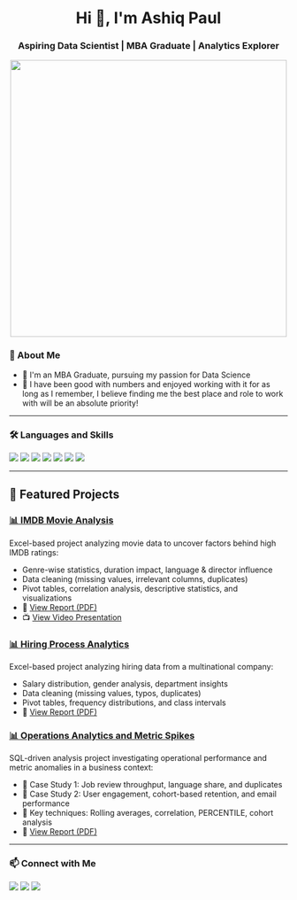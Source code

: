 <!-- Profile Header -->
<h1 align="center">Hi 👋, I'm Ashiq Paul</h1>
<h3 align="center">Aspiring Data Scientist | MBA Graduate | Analytics Explorer</h3>

<!-- Banner or GIF -->
<p align="center">
  <img src="https://media.giphy.com/media/qgQUggAC3Pfv687qPC/giphy.gif" width="500"/>
</p>

<!-- About Me -->
### 🧠 About Me

- 🔭 I'm an MBA Graduate, pursuing my passion for Data Science
- 🌱 I have been good with numbers and enjoyed working with it for as long as I 
      remember, I believe finding me the best place and role to work with will be an 
      absolute priority!
<!-- - 👯 -->

---

### 🛠️ Languages and Skills

<p align="left">
  <img src="https://img.shields.io/badge/Python-3776AB?style=for-the-badge&logo=python&logoColor=white"/>
  <img src="https://img.shields.io/badge/Pandas-150458?style=for-the-badge&logo=pandas&logoColor=white"/>
  <img src="https://img.shields.io/badge/Numpy-013243?style=for-the-badge&logo=numpy&logoColor=white"/>
  <img src="https://img.shields.io/badge/R-276DC3?style=for-the-badge&logo=r&logoColor=white"/>
  <img src="https://img.shields.io/badge/MySQL-4479A1?style=for-the-badge&logo=mysql&logoColor=white"/>
  <img src="https://img.shields.io/badge/SQLite-07405E?style=for-the-badge&logo=sqlite&logoColor=white"/>
  <!--<img src="https://img.shields.io/badge/BigQuery-4285F4?style=for-the-badge&logo=googlecloud&logoColor=white"/>-->
  <img src="https://img.shields.io/badge/Tableau-E97627?style=for-the-badge&logo=tableau&logoColor=white"/>
  <!--<img src="https://img.shields.io/badge/Power BI-F2C811?style=for-the-badge&logo=powerbi&logoColor=black"/>-->
</p>

---

## 🚀 Featured Projects

### [📊 IMDB Movie Analysis](https://github.com/HARMFULGRUB/IMDB-Movie-Analysis)
Excel-based project analyzing movie data to uncover factors behind high IMDB ratings:
- Genre-wise statistics, duration impact, language & director influence
- Data cleaning (missing values, irrelevant columns, duplicates)
- Pivot tables, correlation analysis, descriptive statistics, and visualizations
- 📄 [View Report (PDF)](https://github.com/HARMFULGRUB/IMDB-Movie-Analysis/blob/main/IMDB_Movie_Analysis.pdf)
- 📺 [View Video Presentation](https://www.loom.com/share/a35a57a9b70b4ef7aa3de573160bf621?sid=d9515e38-fb14-4e65-9a82-22ae1dafd55c)

### [📊 Hiring Process Analytics](https://github.com/HARMFULGRUB/Hiring-Process-Analytics)
Excel-based project analyzing hiring data from a multinational company:
- Salary distribution, gender analysis, department insights
- Data cleaning (missing values, typos, duplicates)
- Pivot tables, frequency distributions, and class intervals
- 📄 [View Report (PDF)](https://github.com/HARMFULGRUB/Hiring-Process-Analytics/blob/main/Hiring%20Process%20Analytics.pdf)

### [📊 Operations Analytics and Metric Spikes](https://github.com/HARMFULGRUB/Operations-Analytics-and-Metric-Spikes)
SQL-driven analysis project investigating operational performance and metric anomalies in a business context:
- 📁 Case Study 1: Job review throughput, language share, and duplicates
- 📁 Case Study 2: User engagement, cohort-based retention, and email performance
- 🧠 Key techniques: Rolling averages, correlation, PERCENTILE, cohort analysis
- 📄 [View Report (PDF)](https://github.com/HARMFULGRUB/Operations-Analytics-and-Metric-Spikes/blob/main/Operation_Analytics_and_Investigating_Metric_Spikes.pdf)
  
---

<!--### 📊 GitHub Stats

<p align="center">
  <img src="https://github-readme-stats.vercel.app/api?username=YOUR_USERNAME&show_icons=true&theme=tokyonight" width="45%" />
  <img src="https://github-readme-stats.vercel.app/api/top-langs/?username=YOUR_USERNAME&layout=compact&theme=tokyonight" width="45%" />
</p>

--- -->

### 📫 Connect with Me

<p align="left">
  <a href="https://linkedin.com/in/ashiqpaul/" target="_blank"><img src="https://img.shields.io/badge/-LinkedIn-blue?logo=linkedin&style=for-the-badge"></a>
  <a href="mailto:ashiqpaul@gmail.com"><img src="https://img.shields.io/badge/-Gmail-D14836?style=for-the-badge&logo=gmail&logoColor=white"></a>
  <a href="https://www.instagram.com/harmfulgrub/"><img src="https://img.shields.io/badge/-Instagram-E4405F?style=for-the-badge&logo=instagram&logoColor=white"></a>
</p>
